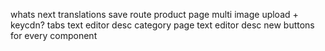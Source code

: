 whats next
	translations
		save route
	product page
		multi image upload
			+ keycdn?
		tabs
		text editor desc
	category page
		text editor desc
	new buttons for every component